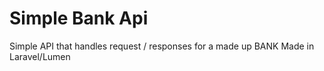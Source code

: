 # Simple Bank Api

Simple API that handles request / responses for a made up BANK
Made in Laravel/Lumen
